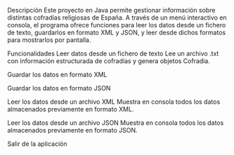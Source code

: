 Descripción
Este proyecto en Java permite gestionar información sobre distintas cofradías religiosas de España. A través de un menú interactivo en consola, el programa ofrece funciones para leer los datos desde un fichero de texto, guardarlos en formato XML y JSON, y leer desde dichos formatos para mostrarlos por pantalla.

Funcionalidades
Leer datos desde un fichero de texto
Lee un archivo .txt con información estructurada de cofradías y genera objetos Cofradia.

Guardar los datos en formato XML

Guardar los datos en formato JSON

Leer los datos desde un archivo XML
Muestra en consola todos los datos almacenados previamente en formato XML.

Leer los datos desde un archivo JSON
Muestra en consola todos los datos almacenados previamente en formato JSON.

Salir de la aplicación
